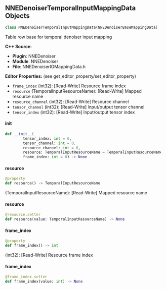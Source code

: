 ## NNEDenoiserTemporalInputMappingData Objects

```python
class NNEDenoiserTemporalInputMappingData(NNEDenoiserBaseMappingData)
```

Table row base for temporal denoiser input mapping

**C++ Source:**

- **Plugin**: NNEDenoiser
- **Module**: NNEDenoiser
- **File**: NNEDenoiserIOMappingData.h

**Editor Properties:** (see get_editor_property/set_editor_property)

- ``frame_index`` (int32):  [Read-Write] Resource frame index
- ``resource`` (TemporalInputResourceName):  [Read-Write] Mapped resource name
- ``resource_channel`` (int32):  [Read-Write] Resource channel
- ``tensor_channel`` (int32):  [Read-Write] Input/output tensor channel
- ``tensor_index`` (int32):  [Read-Write] Input/output tensor index

<a id="unreal.NNEDenoiserTemporalInputMappingData.__init__"></a>

#### __init__

```python
def __init__(
        tensor_index: int = 0,
        tensor_channel: int = 0,
        resource_channel: int = 0,
        resource: TemporalInputResourceName = TemporalInputResourceName.COLOR,
        frame_index: int = 0) -> None
```

<a id="unreal.NNEDenoiserTemporalInputMappingData.resource"></a>

#### resource

```python
@property
def resource() -> TemporalInputResourceName
```

(TemporalInputResourceName):  [Read-Write] Mapped resource name

<a id="unreal.NNEDenoiserTemporalInputMappingData.resource"></a>

#### resource

```python
@resource.setter
def resource(value: TemporalInputResourceName) -> None
```

<a id="unreal.NNEDenoiserTemporalInputMappingData.frame_index"></a>

#### frame_index

```python
@property
def frame_index() -> int
```

(int32):  [Read-Write] Resource frame index

<a id="unreal.NNEDenoiserTemporalInputMappingData.frame_index"></a>

#### frame_index

```python
@frame_index.setter
def frame_index(value: int) -> None
```

<a id="unreal.NNEDenoiserTemporalOutputMappingData"></a>